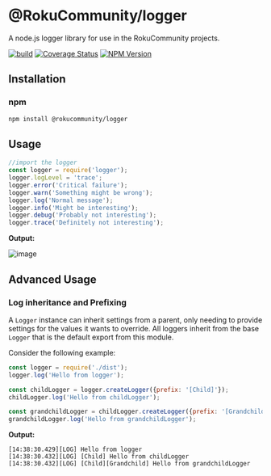 # @RokuCommunity/logger
A node.js logger library for use in the RokuCommunity projects.

[![build](https://img.shields.io/github/workflow/status/rokucommunity/logger/build.svg?logo=github)](https://github.com/rokucommunity/logger/actions?query=workflow%3Abuild)
[![Coverage Status](https://coveralls.io/repos/github/rokucommunity/logger/badge.svg?branch=master)](https://coveralls.io/github/rokucommunity/logger?branch=master)
[![NPM Version](https://img.shields.io/npm/v/@rokucommunity/logger.svg)](https://www.npmjs.com/package/@rokucommunity/logger)


## Installation

### npm

```bash
npm install @rokucommunity/logger
```

## Usage
```javascript
//import the logger
const logger = require('logger');
logger.logLevel = 'trace';
logger.error('Critical failure');
logger.warn('Something might be wrong');
logger.log('Normal message');
logger.info('Might be interesting');
logger.debug('Probably not interesting');
logger.trace('Definitely not interesting');
```
**Output:**

![image](https://user-images.githubusercontent.com/2544493/142052929-092dcd09-9cf1-4689-b867-4be1337fc02f.png)

## Advanced Usage
### Log inheritance and Prefixing
A `Logger` instance can inherit settings from a parent, only needing to provide settings for the values it wants to override. All loggers inherit from the base `Logger` that is the default export from this module.

Consider the following example:
```javascript
const logger = require('./dist');
logger.log('Hello from logger');

const childLogger = logger.createLogger({prefix: '[Child]'});
childLogger.log('Hello from childLogger');

const grandchildLogger = childLogger.createLogger({prefix: '[Grandchild]'});
grandchildLogger.log('Hello from grandchildLogger');
```

**Output:**
```
[14:38:30.429][LOG] Hello from logger
[14:38:30.432][LOG] [Child] Hello from childLogger
[14:38:30.432][LOG] [Child][Grandchild] Hello from grandchildLogger
```
